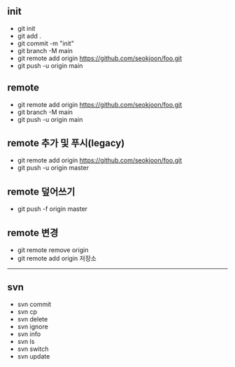 ## init
* git init
* git add .
* git commit -m "init"
* git branch -M main
* git remote add origin https://github.com/seokjoon/foo.git
* git push -u origin main

## remote
* git remote add origin https://github.com/seokjoon/foo.git
* git branch -M main
* git push -u origin main

## remote 추가 및 푸시(legacy)
* git remote add origin https://github.com/seokjoon/foo.git
* git push -u origin master

## remote 덮어쓰기
* git push -f origin master

## remote 변경
* git remote remove origin
* git remote add origin 저장소

----

## svn
* svn commit
* svn cp
* svn delete
* svn ignore
* svn info
* svn ls
* svn switch
* svn update
